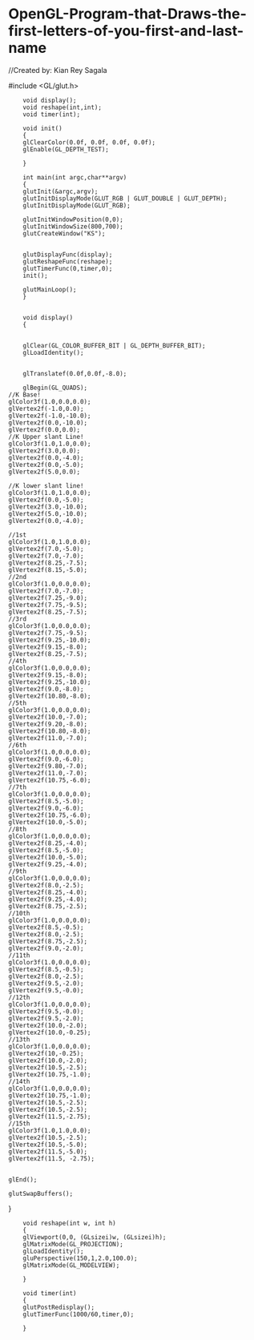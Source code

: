 # OpenGL-Program-that-Draws-the-first-letters-of-you-first-and-last-name
//Created by: Kian Rey Sagala

#include <GL/glut.h>
		
		void display();
		void reshape(int,int);
		void timer(int);
		
		void init()
		{
		glClearColor(0.0f, 0.0f, 0.0f, 0.0f);
		glEnable(GL_DEPTH_TEST);
		
		}
		
		int main(int argc,char**argv)
		{
		glutInit(&argc,argv);
		glutInitDisplayMode(GLUT_RGB | GLUT_DOUBLE | GLUT_DEPTH);
		glutInitDisplayMode(GLUT_RGB);
		
		glutInitWindowPosition(0,0);
		glutInitWindowSize(800,700);
		glutCreateWindow("KS");
		
		
		glutDisplayFunc(display);
		glutReshapeFunc(reshape);
		glutTimerFunc(0,timer,0);
		init();
		
		glutMainLoop();
		}
		
		
		void display()
		{
		
		
		glClear(GL_COLOR_BUFFER_BIT | GL_DEPTH_BUFFER_BIT);
		glLoadIdentity();

			
		glTranslatef(0.0f,0.0f,-8.0);
		
		glBegin(GL_QUADS);
	//K Base!
	glColor3f(1.0,0.0,0.0);
	glVertex2f(-1.0,0.0);
	glVertex2f(-1.0,-10.0);
	glVertex2f(0.0,-10.0);
	glVertex2f(0.0,0.0);
	//K Upper slant Line!
	glColor3f(1.0,1.0,0.0);
	glVertex2f(3.0,0.0);
	glVertex2f(0.0,-4.0);
	glVertex2f(0.0,-5.0);
	glVertex2f(5.0,0.0);

	//K lower slant line!
	glColor3f(1.0,1.0,0.0);
	glVertex2f(0.0,-5.0);
	glVertex2f(3.0,-10.0);
	glVertex2f(5.0,-10.0);
	glVertex2f(0.0,-4.0);

	//1st
	glColor3f(1.0,1.0,0.0);
	glVertex2f(7.0,-5.0);
	glVertex2f(7.0,-7.0);
	glVertex2f(8.25,-7.5);
	glVertex2f(8.15,-5.0);
	//2nd
	glColor3f(1.0,0.0,0.0);
	glVertex2f(7.0,-7.0);
	glVertex2f(7.25,-9.0);
	glVertex2f(7.75,-9.5);
	glVertex2f(8.25,-7.5);
	//3rd
	glColor3f(1.0,0.0,0.0);
	glVertex2f(7.75,-9.5);
	glVertex2f(9.25,-10.0);
	glVertex2f(9.15,-8.0);
	glVertex2f(8.25,-7.5);
	//4th
	glColor3f(1.0,0.0,0.0);
	glVertex2f(9.15,-8.0);
	glVertex2f(9.25,-10.0);
	glVertex2f(9.0,-8.0);
	glVertex2f(10.80,-8.0);
	//5th
	glColor3f(1.0,0.0,0.0);
	glVertex2f(10.0,-7.0);
	glVertex2f(9.20,-8.0);
	glVertex2f(10.80,-8.0);
	glVertex2f(11.0,-7.0);
	//6th
	glColor3f(1.0,0.0,0.0);
	glVertex2f(9.0,-6.0);
	glVertex2f(9.80,-7.0);
	glVertex2f(11.0,-7.0);
	glVertex2f(10.75,-6.0);
	//7th
	glColor3f(1.0,0.0,0.0);
	glVertex2f(8.5,-5.0);
	glVertex2f(9.0,-6.0);
	glVertex2f(10.75,-6.0);
	glVertex2f(10.0,-5.0);
	//8th
	glColor3f(1.0,0.0,0.0);
	glVertex2f(8.25,-4.0);
	glVertex2f(8.5,-5.0);
	glVertex2f(10.0,-5.0);
	glVertex2f(9.25,-4.0);
	//9th
	glColor3f(1.0,0.0,0.0);
	glVertex2f(8.0,-2.5);
	glVertex2f(8.25,-4.0);
	glVertex2f(9.25,-4.0);
	glVertex2f(8.75,-2.5);
	//10th
	glColor3f(1.0,0.0,0.0);
	glVertex2f(8.5,-0.5);
	glVertex2f(8.0,-2.5);
	glVertex2f(8.75,-2.5);
	glVertex2f(9.0,-2.0);
	//11th
	glColor3f(1.0,0.0,0.0);
	glVertex2f(8.5,-0.5);
	glVertex2f(8.0,-2.5);
	glVertex2f(9.5,-2.0);
	glVertex2f(9.5,-0.0);
	//12th
	glColor3f(1.0,0.0,0.0);
	glVertex2f(9.5,-0.0);
	glVertex2f(9.5,-2.0);
	glVertex2f(10.0,-2.0);
	glVertex2f(10.0,-0.25);
	//13th
	glColor3f(1.0,0.0,0.0);
	glVertex2f(10,-0.25);
	glVertex2f(10.0,-2.0);
	glVertex2f(10.5,-2.5);
	glVertex2f(10.75,-1.0);
	//14th
	glColor3f(1.0,0.0,0.0);
	glVertex2f(10.75,-1.0);
	glVertex2f(10.5,-2.5);
	glVertex2f(10.5,-2.5);
	glVertex2f(11.5,-2.75);
	//15th
	glColor3f(1.0,1.0,0.0);
	glVertex2f(10.5,-2.5);
	glVertex2f(10.5,-5.0);
	glVertex2f(11.5,-5.0);
	glVertex2f(11.5, -2.75);


	glEnd();

	glutSwapBuffers();
}
		
		void reshape(int w, int h)
		{
		glViewport(0,0, (GLsizei)w, (GLsizei)h);
		glMatrixMode(GL_PROJECTION);
		glLoadIdentity();
		gluPerspective(150,1,2.0,100.0);
		glMatrixMode(GL_MODELVIEW);
		
		}
		
		void timer(int)
		{
		glutPostRedisplay();
		glutTimerFunc(1000/60,timer,0);
		
		}
